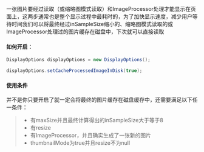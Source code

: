 一张图片要经过读取（或缩略图模式读取）和ImageProcessor处理才能显示在页面上，这两步通常也是整个显示过程中最耗时的，为了加快显示速度，减少用户等待时间我们可以将最终经过inSampleSize缩小的、缩略图模式读取的或ImageProcessor处理过的图片缓存在磁盘中，下次就可以直接读取

#### 如何开启：

```java
DisplayOptions displayOptions = new DisplayOptions();

displayOptions.setCacheProcessedImageInDisk(true);
```

#### 使用条件

并不是你只要开启了就一定会将最终的图片缓存在磁盘缓存中，还需要满足以下任一条件：
>* 有maxSize并且最终计算得出的inSampleSize大于等于8
>* 有resize
>* 有ImageProcessor，并且确实生成了一张新的图片
>* thumbnailMode为true并且resize不为null
